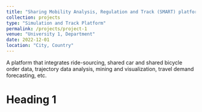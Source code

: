 ```yaml
---
title: "Sharing Mobility Analysis, Regulation and Track (SMART) platform"
collection: projects
type: "Simulation and Track Platform"
permalink: /projects/project-1
venue: "University 1, Department"
date: 2022-12-01
location: "City, Country"
---
```


A platform that integrates ride-sourcing, shared car and shared bicycle order data, trajectory data analysis, mining and visualization, travel demand forecasting, etc.

Heading 1
======